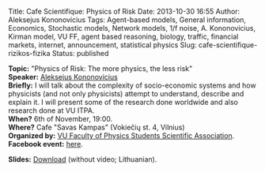Title: Cafe Scientifique: Physics of Risk
Date: 2013-10-30 16:55
Author: Aleksejus Kononovicius
Tags: Agent-based models, General information, Economics, Stochastic models, Network models, 1/f noise, A. Kononovicius, Kirman model, VU FF, agent based reasoning, biology, traffic, financial markets, internet, announcement, statistical physics
Slug: cafe-scientifique-rizikos-fizika
Status: published

**Topic:** "Physics of Risk: The
more physics, the less risk"  
**Speaker:** [Aleksejus Kononovicius](http://kononovicius.lt/en/)  
**Briefly:** I will talk about the complexity of socio-economic systems
and how physicists (and not only physicists) attempt to understand,
describe and explain it. I will present some of the research done
worldwide and also research done at VU ITPA.  
**When?** 6th of November, 19:00.  
**Where?** Cafe "Savas Kampas" (Vokiečių st. 4, Vilnius)  
**Organized by:** [VU Faculty of Physics Students Scientific
Association](http://www.smd.ff.vu.lt/).  
**Facebook event:**
[here](https://www.facebook.com/events/197125190473421/).

**Slides:**
[Download](/uploads/biblio/biblio_1383769508.pdf)
(without video; Lithuanian).
